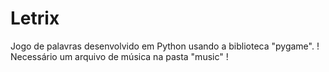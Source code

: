 # Letrix
Jogo de palavras desenvolvido em Python usando a biblioteca "pygame".
! Necessário um arquivo de música na pasta "music" !
